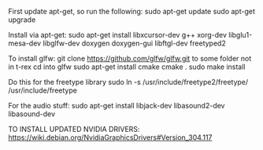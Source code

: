 First update apt-get, so run the following:
sudo apt-get update
sudo apt-get upgrade

Install via apt-get:
sudo apt-get install libxcursor-dev g++ xorg-dev libglu1-mesa-dev libglfw-dev doxygen doxygen-gui libftgl-dev freetyped2

To install glfw:
git clone https://github.com/glfw/glfw.git to some folder not in t-rex
cd into glfw
sudo apt-get install cmake
cmake .
sudo make install

Do this for the freetype library
sudo ln -s /usr/include/freetype2/freetype/ /usr/include/freetype

For the audio stuff:
sudo apt-get install libjack-dev libasound2-dev libasound-dev


TO INSTALL UPDATED NVIDIA DRIVERS:
https://wiki.debian.org/NvidiaGraphicsDrivers#Version_304.117
